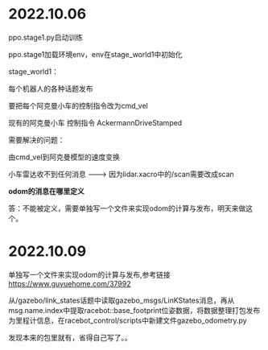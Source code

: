 # 2022.10.06

ppo.stage1.py启动训练

ppo.stage1加载环境env，env在stage_world1中初始化

stage_world1：

每个机器人的各种话题发布



要把每个阿克曼小车的控制指令改为cmd_vel

现有的阿克曼小车 控制指令 AckermannDriveStamped

需要解决的问题：

由cmd_vel到阿克曼模型的速度变换

 小车雷达收不到任何消息  ---> 因为lidar.xacro中的/scan需要改成scan

**odom的消息在哪里定义**

答：不能被定义，需要单独写一个文件来实现odom的计算与发布，明天来做这个。

# 2022.10.09

单独写一个文件来实现odom的计算与发布,参考链接 https://www.guyuehome.com/37992

从/gazebo/link_states话题中读取gazebo_msgs/LinKStates消息，再从msg.name.index中提取racebot::base_footprint位姿数据，将数据整理打包发布为里程计信息，在racebot_control/scripts中新建文件gazebo_odometry.py

发现本来的包里就有，省得自己写了。。